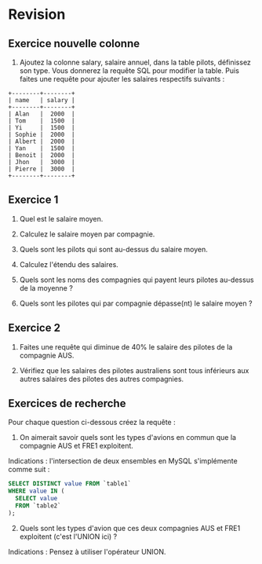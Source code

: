 # Revision

## Exercice nouvelle colonne

1. Ajoutez la colonne salary, salaire annuel, dans la table pilots, définissez son type. Vous donnerez la requête SQL pour modifier la table. Puis faites une requête pour ajouter les salaires respectifs suivants :

```text
+--------+--------+
| name   | salary |
+--------+--------+
| Alan   |  2000  |
| Tom    |  1500  |
| Yi     |  1500  |
| Sophie |  2000  |
| Albert |  2000  |
| Yan    |  1500  |
| Benoit |  2000  |
| Jhon   |  3000  |
| Pierre |  3000  |
+--------+--------+
```

## Exercice 1

1. Quel est le salaire moyen.

2. Calculez le salaire moyen par compagnie.

3. Quels sont les pilots qui sont au-dessus du salaire moyen.

4. Calculez l'étendu des salaires.

5. Quels sont les noms des compagnies qui payent leurs pilotes au-dessus de la moyenne ?

6. Quels sont les pilotes qui par compagnie dépasse(nt) le salaire moyen ?

## Exercice 2

1. Faites une requête qui diminue de 40% le salaire des pilotes de la compagnie AUS.

2. Vérifiez que les salaires des pilotes australiens sont tous inférieurs aux autres salaires des pilotes des autres compagnies.

## Exercices de recherche

Pour chaque question ci-dessous créez la requête :

1. On aimerait savoir quels sont les types d'avions en commun que la compagnie AUS et FRE1 exploitent.

Indications : l'intersection de deux ensembles en MySQL s'implémente comme suit :

```sql
SELECT DISTINCT value FROM `table1`
WHERE value IN (
  SELECT value 
  FROM `table2`
);
```

2. Quels sont les types d'avion que ces deux compagnies AUS et FRE1 exploitent (c'est l'UNION ici) ?

Indications : Pensez à utiliser l'opérateur UNION.
